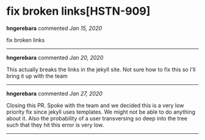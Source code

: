 # fix broken links[HSTN-909]

**hngerebara** commented *Jan 15, 2020*

fix broken links
<br />
***


**hngerebara** commented *Jan 20, 2020*

This actually breaks the links in the jekyll site. Not sure how to fix this so I'll bring it up with the team 
***

**hngerebara** commented *Jan 27, 2020*

Closing this PR. Spoke with the team and we decided this is a very low priority fix since jekyll uses templates. We might not be able to do anything about it. Also the probability of a user transversing so deep into the tree such that they hit this error is very low.
***

